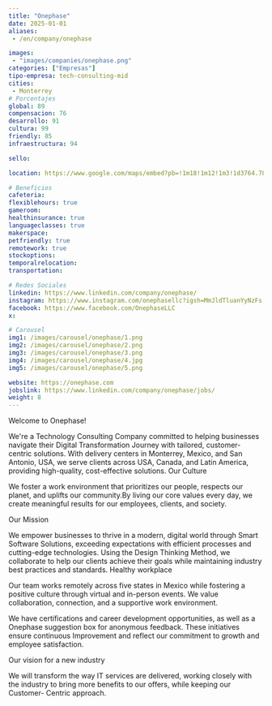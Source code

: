 ```yaml
---
title: "Onephase"
date: 2025-01-01
aliases:
 - /en/company/onephase

images: 
 - "images/companies/onephase.png"
categories: ["Empresas"]
tipo-empresa: tech-consulting-mid
cities: 
 - Monterrey
# Porcentajes  
global: 89
compensacion: 76
desarrollo: 91
cultura: 99
friendly: 85
infraestructura: 94 

sello: 

location: https://www.google.com/maps/embed?pb=!1m18!1m12!1m3!1d3764.784621270428!2d-99.19587042501571!3d19.33515008192345!2m3!1f0!2f0!3f0!3m2!1i1024!2i768!4f13.1!3m3!1m2!1s0x85cdffff6e095d0b%3A0xa9508d1dce54bb5!2sAv.%20Revoluci%C3%B3n%204020%2C%20La%20Otra%20Banda%2C%20Coyoac%C3%A1n%2C%2004510%20Ciudad%20de%20M%C3%A9xico%2C%20CDMX!5e0!3m2!1ses-419!2smx!4v1738025557996!5m2!1ses-419!2smx

# Beneficios
cafeteria: 
flexiblehours: true
gameroom: 
healthinsurance: true
languageclasses: true
makerspace: 
petfriendly: true
remotework: true
stockoptions: 
temporalrelocation: 
transportation: 

# Redes Sociales
linkedin: https://www.linkedin.com/company/onephase/
instagram: https://www.instagram.com/onephasellc?igsh=MmJldTluanYyNzFs
facebook: https://www.facebook.com/OnephaseLLC
x: 

# Carousel
img1: /images/carousel/onephase/1.png
img2: /images/carousel/onephase/2.png
img3: /images/carousel/onephase/3.png
img4: /images/carousel/onephase/4.jpg
img5: /images/carousel/onephase/5.png

website: https://onephase.com
jobslink: https://www.linkedin.com/company/onephase/jobs/
weight: 8
---
```


Welcome to Onephase!

We're a Technology Consulting Company committed to helping businesses navigate their Digital Transformation Journey with tailored, customer-centric solutions.
With delivery centers in Monterrey, Mexico, and San Antonio, USA, we serve clients across USA, Canada, and Latin America, providing high-quality, cost-effective solutions.
Our Culture

We foster a work environment that prioritizes our people, respects our planet, and uplifts our community.By living our core values every day, we create meaningful results for our employees, clients, and society.

Our Mission

We empower businesses to thrive in a modern, digital world through Smart Software Solutions, exceeding expectations with efficient processes and cutting-edge technologies.
Using the Design Thinking Method, we collaborate to help our clients achieve their goals while maintaining industry best practices and standards.
Healthy workplace

Our team works remotely across five states in Mexico while fostering a positive culture through virtual and in-person events. We value collaboration, connection, and a supportive work environment.

We have certifications and career development opportunities, as well as a Onephase suggestion box for anonymous feedback. These initiatives ensure continuous Improvement and reflect our commitment to growth and employee satisfaction.

Our vision for a new industry

We will transform the way IT services are delivered, working closely with the industry to bring more benefits to our offers, while keeping our Customer- Centric approach.
